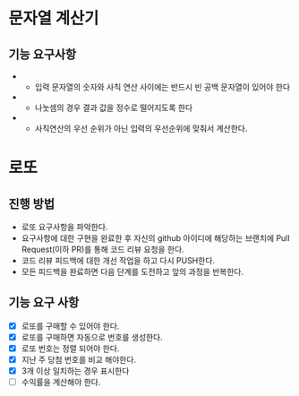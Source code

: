 # 문자열 계산기

## 기능 요구사항
- * 입력 문자열의 숫자와 사칙 연산 사이에는 반드시 빈 공백 문자열이 있어야 한다
- * 나눗셈의 경우 결과 값을 정수로 떨어지도록 한다
- * 사칙연산의 우선 순위가 아닌 입력의 우선순위에 맞춰서 계산한다.

# 로또

## 진행 방법
* 로또 요구사항을 파악한다.
* 요구사항에 대한 구현을 완료한 후 자신의 github 아이디에 해당하는 브랜치에 Pull Request(이하 PR)를 통해 코드 리뷰 요청을 한다.
* 코드 리뷰 피드백에 대한 개선 작업을 하고 다시 PUSH한다.
* 모든 피드백을 완료하면 다음 단계를 도전하고 앞의 과정을 반복한다.

## 기능 요구 사항
 - [x] 로또를 구매할 수 있어야 한다.
 - [x] 로또를 구매하면 자동으로 번호를 생성한다.
 - [x] 로또 번호는 정렬 되어야 한다.
 - [x] 지난 주 당첨 번호를 비교 해야한다.
 - [x] 3개 이상 일치하는 경우 표시한다
 - [ ] 수익률을 계산해야 한다.